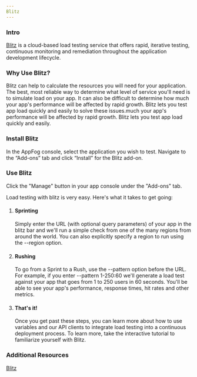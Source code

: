 ```yaml
---
Blitz
---
```


### Intro

[Blitz](https://www.blitz.io/) is a cloud-based load testing service that offers rapid, iterative testing, continuous monitoring and remediation throughout the application development lifecycle.

### Why Use Blitz?

Blitz can help to calculate the resources you will need for your application. The best, most reliable way to determine what level of service you'll need is to simulate load on your app. It can also be difficult to determine how much your app's performance will be affected by rapid growth. Blitz lets you test app load quickly and easily to solve these issues.much your app's performance will be affected by rapid growth. Blitz lets you test app load quickly and easily. 

### Install Blitz

In the AppFog console, select the application you wish to test.
Navigate to the “Add-ons” tab and click “Install” for the Blitz add-on.

### Use Blitz

Click the "Manage" button in your app console under the "Add-ons" tab.

Load testing with blitz is very easy. Here's what it takes to get going:

1. <h4>Sprinting</h4>

    Simply enter the URL (with optional query parameters) of your app in the blitz bar and we'll run a simple check from one of the many regions from around the world. You can also explicitly specify a region to run using the --region option.


2. <h4>Rushing</h4>

    To go from a Sprint to a Rush, use the --pattern option before the URL. For example, if you enter --pattern 1-250:60 we'll generate a load test against your app that goes from 1 to 250 users in 60 seconds. You'll be able to see your app's performance, response times, hit rates and other metrics.


3. <h4>That's it!</h4>

    Once you get past these steps, you can learn more about how to use variables and our API clients to integrate load testing into a continuous deployment process. To learn more, take the interactive tutorial to familiarize yourself with Blitz.

### Additional Resources
>>
[Blitz](https://www.blitz.io/)

